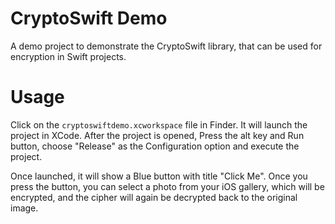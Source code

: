 # CryptoSwift Demo

A demo project to demonstrate the CryptoSwift library, that can be used for encryption in Swift projects.

# Usage

Click on the `cryptoswiftdemo.xcworkspace` file in Finder. It will launch the project in XCode. After the project is opened, Press the alt key and Run button, choose "Release" as the Configuration option and execute the project.

Once launched, it will show a Blue button with title "Click Me". Once you press the button, you can select a photo from your iOS gallery, which will be encrypted, and the cipher will again be decrypted back to the original image.
